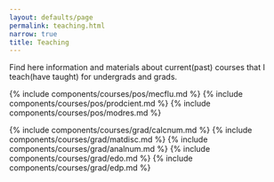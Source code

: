 ```yaml
---
layout: defaults/page
permalink: teaching.html
narrow: true
title: Teaching
---
```


Find here information and materials about current(past) courses that I teach(have taught) for undergrads and grads. 


{% include components/courses/pos/mecflu.md %}
{% include components/courses/pos/prodcient.md %}
{% include components/courses/pos/modres.md %}

{% include components/courses/grad/calcnum.md %}
{% include components/courses/grad/matdisc.md %}
{% include components/courses/grad/analnum.md %}
{% include components/courses/grad/edo.md %}
{% include components/courses/grad/edp.md %}





